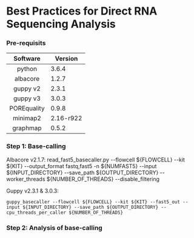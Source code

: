 # Best Practices for Direct RNA Sequencing Analysis

### Pre-requisits

|**Software**| **Version** |
|:---------:|-------------|
| python    | 3.6.4 |
| albacore  | 1.2.7    |
| guppy v2 | 2.3.1  |
| guppy v3  | 3.0.3  |
| POREquality | 0.9.8 |
| minimap2  | 2.16-r922    |
| graphmap  | 0.5.2  |


### Step 1: Base-calling

Albacore v2.1.7:
read_fast5_basecaller.py --flowcell ${FLOWCELL} --kit ${KIT} --output_format fastq,fast5 -n ${NUMFAST5} --input ${INPUT_DIRECTORY} --save_path ${OUTPUT_DIRECTORY} --worker_threads ${NUMBER_OF_THREADS} --disable_filtering

Guppy v2.3.1 & 3.0.3:
```{r, engine='bash', count_lines}
guppy_basecaller --flowcell ${FLOWCELL} --kit ${KIT} --fast5_out --input ${INPUT_DIRECTORY} --save_path ${OUTPUT_DIRECTORY} --cpu_threads_per_caller ${NUMBER_OF_THREADS}
```
### Step 2: Analysis of base-calling



